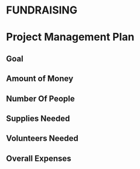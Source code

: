 # FUNDRAISING
# Project Management Plan
## Goal
## Amount of Money
## Number Of People
 
##  Supplies Needed
## Volunteers Needed
## Overall Expenses
